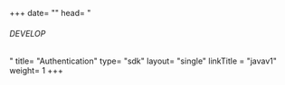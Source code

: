 +++
date= ""
head= "<h6>DEVELOP</h6>"
title= "Authentication"
type= "sdk"
layout= "single"
linkTitle = "javav1"
weight= 1
+++